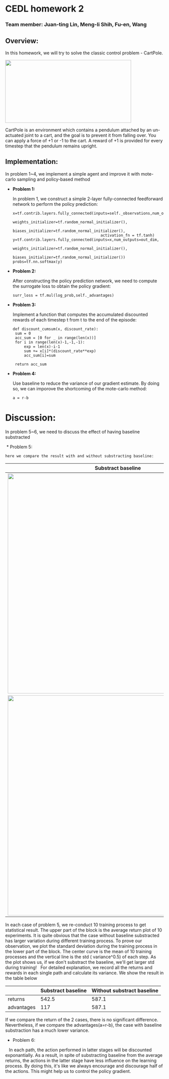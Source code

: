 # CEDL homework 2
### Team member: Juan-ting Lin, Meng-li Shih, Fu-en, Wang

## Overview:

 In this homework, we will try to solve the classic control problem - CartPole.
 
 <img src="https://cloud.githubusercontent.com/assets/7057863/19025154/dd94466c-8946-11e6-977f-2db4ce478cf3.gif" width="400" height="200" />
 
 CartPole is an environment which contains a pendulum attached by an un-actuated joint to a cart, and the goal is to prevent it from falling over. You can apply a force of +1 or -1 to the cart. A reward of +1 is provided for every timestep that the pendulum remains upright.
 
## Implementation:

 In problem 1~4, we implement a simple agent and improve it with mote-carlo sampling and policy-based method
 * **Problem 1:**
 
   In problem 1, we construct a simple 2-layer fully-connected feedforward network to perform the policy prediction:
   
   ```
   x=tf.contrib.layers.fully_connected(inputs=self._observations,num_outputs=hidden_dim,
                                          weights_initializer=tf.random_normal_initializer(),
                                          biases_initializer=tf.random_normal_initializer(),
                                          activation_fn = tf.tanh)
   y=tf.contrib.layers.fully_connected(inputs=x,num_outputs=out_dim,
                                          weights_initializer=tf.random_normal_initializer(),
                                          biases_initializer=tf.random_normal_initializer())
   probs=tf.nn.softmax(y)
   ```
   
 * **Problem 2:**
 
   After constructing the policy prediction network, we need to compute the surrogate loss to obtain the policy gradient:
   
   ```
   surr_loss = tf.mul(log_prob,self._advantages)
   ```
   
 * **Problem 3:**
  
   Implement a function that computes the accumulated discounted rewards of each timestep t from t to the end of the episode:
   
   ```
   def discount_cumsum(x, discount_rate):
    sum = 0
    acc_sum = [0 for _ in range(len(x))]
    for i in range(len(x)-1,-1,-1):
        exp = len(x)-i-1
        sum += x[i]*(discount_rate**exp)
        acc_sum[i]=sum

    return acc_sum
   ```
 * **Problem 4:**
 
   Use baseline to reduce the variance of our gradient estimate. By doing so, we can imporove the shortcoming of the mote-carlo method:
   
   ```
   a = r-b
   ```
   
# Discussion:

  In problem 5~6, we need to discuss the effect of having baseline substracted
  
  * Problem 5:
    
    here we compare the result with and without substracting baseline:
    
|Substract baseline|Without substracting baseline|
|---|---|
|<img src="https://github.com/brade31919/homework2/blob/master/pic/with_baseline_10.png" width="700"> |<img src="https://github.com/brade31919/homework2/blob/master/pic/without_baseline_10.png" width="700"> |
|<img src="https://github.com/brade31919/homework2/blob/master/pic/with_baseline_std.png" width="700"> |<img src="https://github.com/brade31919/homework2/blob/master/pic/without_baseline_std.png" width="700">|

   In each case of problem 5, we re-conduct 10 training process to get statistical result. The upper part of the block is the average return plot of 10 experiments. It is quite obvious that the case without baseline substracted has larger variation during different training process. To prove our observation, we plot the standard deviation during the training process in the lower part of the block. The center curve is the mean of 10 training processes and the vertical line is the std ( variance^0.5) of each step. As the plot shows us, if we don't substract the baseline, we'll get larger std during training!
   For detailed explanation, we record all the returns and rewards in each single path and calculate its variance. We show the result in the table below
   
| |Substract baseline|Without substract baseline|
|---|---|---|
|returns|542.5|587.1|
|advantages|117|587.1|

If we compare the return of the 2 cases, there is no significant difference. Nevertheless, if we compare the advantages(a=r-b), the case with baseline substraction has a much lower variance.

  * Problem 6:
  
    In each path, the action performed in latter stages will be discounted exponantially. As a result, in spite of substracting baseline from the average returns, the actions in the latter stage have less influence on the learning process. By doing this, it's like we always encourage and discourage half of the actions. This might help us to control the policy gradient. 

   
  
   
